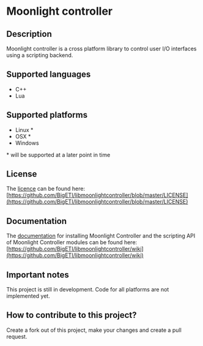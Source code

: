 # Moonlight controller

## Description
Moonlight controller is a cross platform library to control user I/O interfaces using a scripting backend.

## Supported languages
- C++
- Lua

## Supported platforms
- Linux *
- OSX *
- Windows

\* will be supported at a later point in time

## License
The [licence](https://github.com/BigETI/libmoonlightcontroller/blob/master/LICENSE) can be found here: [https://github.com/BigETI/libmoonlightcontroller/blob/master/LICENSE](https://github.com/BigETI/libmoonlightcontroller/blob/master/LICENSE)

## Documentation
The [documentation](https://github.com/BigETI/libmoonlightcontroller/wiki) for installing Moonlight Controller and the scripting API of Moonlight Controller modules can be found here: [https://github.com/BigETI/libmoonlightcontroller/wiki](https://github.com/BigETI/libmoonlightcontroller/wiki)

## Important notes
This project is still in development. Code for all platforms are not implemented yet.

## How to contribute to this project?
Create a fork out of this project, make your changes and create a pull request.